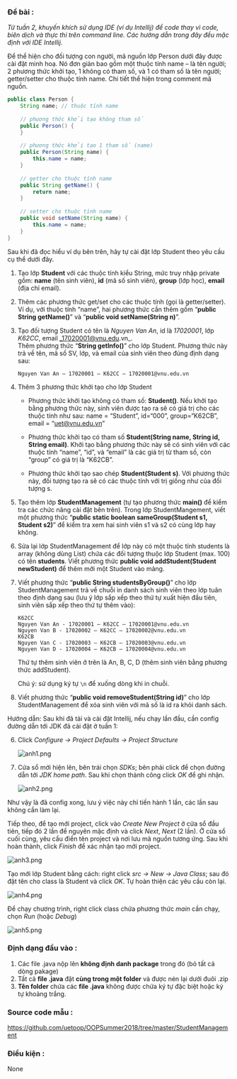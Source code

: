 ### Đề bài :

_Từ tuần 2, khuyến khích sử dụng IDE (ví dụ Intellij) để code thay vì code, biên dịch và thực thi trên command line. Các hướng dẫn trong đây đều mặc định với IDE Intellij._

Để thể hiện cho đối tượng con người, mã nguồn lớp Person dưới đây được cài đặt minh hoạ. Nó đơn giản bao gồm một thuộc tính name – là tên người; 2 phương thức khởi tạo, 1 không có tham số, và 1 có tham số là tên người; getter/setter cho thuộc tính name. Chi tiết thể hiện trong comment mã nguồn.

```java
public class Person {
    String name; // thuộc tính name
    
    // phương thức khởi tạo không tham số
    public Person() {
    }
    
    // phương thức khởi tạo 1 tham số (name)
    public Person(String name) {
        this.name = name;
    }
    
    // getter cho thuộc tính name
    public String getName() {
        return name;
    }
    
    // setter cho thuộc tính name
    public void setName(String name) {
        this.name = name;
    }
}
```

Sau khi đã đọc hiểu ví dụ bên trên, hãy tự cài đặt lớp Student theo yêu cầu cụ thể dưới đây.

1. Tạo lớp **Student** với các thuộc tính kiểu String, mức truy nhập private gồm: **name** (tên sinh viên), **id** (mã số sinh viên), **group** (lớp học), **email** (địa chỉ email).

2. Thêm các phương thức get/set cho các thuộc tính (gọi là getter/setter). Ví dụ, với thuộc tính “name”, hai phương thức cần thêm gồm “**public String getName()**” và “**public void setName(String n)**”.

3. Tạo đối tượng Student có tên là _Nguyen Van An_, id là _17020001_, lớp _K62CC_, email _17020001@vnu.edu.vn_.  
Thêm phương thức “**String getInfo()**” cho lớp Student. Phương thức này trả về tên, mã số SV, lớp, và email của sinh viên theo đúng định dạng sau:

    `Nguyen Van An – 17020001 – K62CC – 17020001@vnu.edu.vn`

4. Thêm 3 phương thức khởi tạo cho lớp Student

   - Phương thức khởi tạo không có tham số: **Student()**. Nếu khởi tạo bằng phương thức này, sinh viên được tạo ra sẽ có giá trị cho các thuộc tính như sau: name = “Student”, id=“000”, group=“K62CB”, email = “uet@vnu.edu.vn”

   - Phương thức khởi tạo có tham số **Student(String name, String id, String email)**. Khởi tạo bằng phương thức này sẽ có sinh viên với các thuộc tính “name”, “id”, và “email” là các giá trị từ tham số, còn “group” có giá trị là “K62CB”.

   - Phương thức khởi tạo sao chép **Student(Student s)**. Với phương thức này, đối tượng tạo ra sẽ có các thuộc tính với trị giống như của đối tượng s.

5. Tạo thêm lớp **StudentManagement** (tự tạo phương thức **main()** để kiểm tra các chức năng cài đặt bên trên). Trong lớp StudentMangement, viết một phương thức “**public static boolean sameGroup(Student s1, Student s2)**” để kiểm tra xem hai sinh viên s1 và s2 có cùng lớp hay không.

6. Sửa lại lớp StudentManagement để lớp này có một thuộc tính students là array (không dùng List) chứa các đối tượng thuộc lớp Student (max. 100) có tên **students**. Viết phương thức **public void addStudent(Student newStudent)** để thêm mới một Student vào mảng.

7. Viết phương thức “**public String studentsByGroup()**” cho lớp StudentManagement trả về chuỗi in danh sách sinh viên theo lớp tuân theo định dạng sau (lưu ý lớp sắp xếp theo thứ tự xuất hiện đầu tiên, sinh viên sắp xếp theo thứ tự thêm vào):

    ```
    K62CC
    Nguyen Van An - 17020001 – K62CC – 17020001@vnu.edu.vn
    Nguyen Van B - 17020002 – K62CC – 17020002@vnu.edu.vn
    K62CB
    Nguyen Van C - 17020003 – K62CB – 17020003@vnu.edu.vn
    Nguyen Van D - 17020004 – K62CB – 17020004@vnu.edu.vn
    ```
    
    Thứ tự thêm sinh viên ở trên là An, B, C, D (thêm sinh viên bằng phương thức addStudent).
    
    Chú ý: sử dụng ký tự `\n` để xuống dòng khi in chuỗi.

8. Viết phương thức “**public void removeStudent(String id)**” cho lớp StudentManagement để xóa sinh viên với mã số là id ra khỏi danh sách.

Hướng dẫn: Sau khi đã tải và cài đặt Intellij, nếu chạy lần đầu, cần config đường dẫn tới JDK đã cài đặt ở tuần 1:

6. Click _Configure -> Project Defaults -> Project Structure_

    ![anh1.png](images/anh1.png)

7. Cửa sổ mới hiện lên, bên trái chọn _SDKs_; bên phải click để chọn đường dẫn tới _JDK home path_. Sau khi chọn thành công click _OK_ để ghi nhận.

    ![anh2.png](images/anh2.png)

Như vậy là đã config xong, lưu ý việc này chỉ tiến hành 1 lần, các lần sau không cần làm lại.

Tiếp theo, để tạo mới project, click vào _Create New Project_ ở cửa sổ đầu tiên, tiếp đó 2 lần để nguyên mặc định và click _Next_, _Next_ (2 lần). Ở cửa sổ cuối cùng, yêu cầu điền tên project và nơi lưu mã nguồn tương ứng. Sau khi hoàn thành, click _Finish_ để xác nhận tạo mới project.

![anh3.png](images/anh3.png)

Tạo mới lớp Student bằng cách: right click _src -> New -> Java Class_; sau đó đặt tên cho class là Student và click _OK_. Tự hoàn thiện các yêu cầu còn lại.

![anh4.png](images/anh4.png)

Để chạy chương trình, right click class chứa phương thức _main_ cần chạy, chọn _Run_ (hoặc _Debug_)

![anh5.png](images/anh5.png)

### Định dạng đầu vào :

1. Các file .java nộp lên **không định danh package** trong đó (bỏ tất cả dòng pakage)
2. Tất cả **file .java** đặt **cùng trong một folder** và được nén lại dưới đuôi .zip
3. **Tên folder** chứa các **file .java** không được chứa ký tự đặc biệt hoặc ký tự khoảng trắng.

### Source code mẫu :

https://github.com/uetoop/OOPSummer2018/tree/master/StudentManagement

### Điều kiện :

None